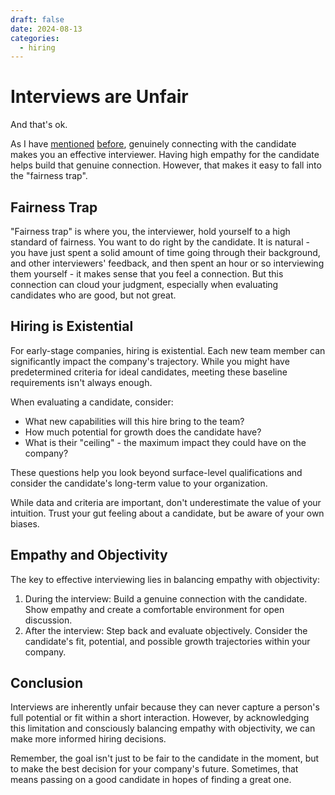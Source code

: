 ```yaml
---
draft: false
date: 2024-08-13
categories:
  - hiring
---
```


# Interviews are Unfair

And that's ok. 

As I have [mentioned](./take-bets-on-new-hires.md) [before](./motivational-interview.md), genuinely connecting with the candidate makes you an effective interviewer. Having high empathy for the candidate helps build that genuine connection. However, that makes it easy to fall into the "fairness trap". 

## Fairness Trap

"Fairness trap" is where you, the interviewer, hold yourself to a high standard of fairness. You want to do right by the candidate. It is natural - you have just spent a solid amount of time going through their background, and other interviewers' feedback, and then spent an hour or so interviewing them yourself - it makes sense that you feel a connection. But this connection can cloud your judgment, especially when evaluating candidates who are good, but not great.

## Hiring is Existential

For early-stage companies, hiring is existential. Each new team member can significantly impact the company's trajectory. While you might have predetermined criteria for ideal candidates, meeting these baseline requirements isn't always enough.

When evaluating a candidate, consider:

- What new capabilities will this hire bring to the team?
- How much potential for growth does the candidate have?
- What is their "ceiling" - the maximum impact they could have on the company?

These questions help you look beyond surface-level qualifications and consider the candidate's long-term value to your organization.

While data and criteria are important, don't underestimate the value of your intuition. Trust your gut feeling about a candidate, but be aware of your own biases.

## Empathy and Objectivity
The key to effective interviewing lies in balancing empathy with objectivity:

1. During the interview: Build a genuine connection with the candidate. Show empathy and create a comfortable environment for open discussion.
2. After the interview: Step back and evaluate objectively. Consider the candidate's fit, potential, and possible growth trajectories within your company.

## Conclusion

Interviews are inherently unfair because they can never capture a person's full potential or fit within a short interaction. However, by acknowledging this limitation and consciously balancing empathy with objectivity, we can make more informed hiring decisions.

Remember, the goal isn't just to be fair to the candidate in the moment, but to make the best decision for your company's future. Sometimes, that means passing on a good candidate in hopes of finding a great one.